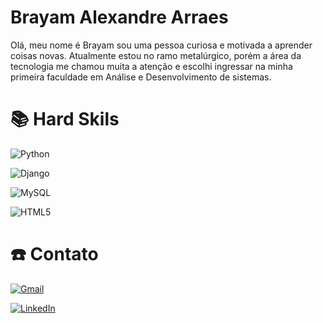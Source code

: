 
# Brayam Alexandre Arraes 

Olá, meu nome é Brayam sou uma pessoa curiosa e motivada a aprender coisas novas. Atualmente estou no ramo metalúrgico, porém a área da tecnologia me chamou muita a atenção e escolhi ingressar na minha primeira faculdade em Análise e Desenvolvimento de sistemas.

# 📚 Hard Skils

![Python](https://img.shields.io/badge/python-3670A0?style=for-the-badge&logo=python&logoColor=ffdd54)

![Django](https://img.shields.io/badge/django-%23092E20.svg?style=for-the-badge&logo=django&logoColor=white)

![MySQL](https://img.shields.io/badge/MySQL-00000F?style=for-the-badge&logo=mysql&logoColor=white)

![HTML5](https://img.shields.io/badge/HTML5-E34F26?style=for-the-badge&logo=html5&logoColor=white)


# ☎️ Contato

[![Gmail](https://img.shields.io/badge/Gmail-333333?style=for-the-badge&logo=gmail&logoColor=red)](mailto:brayam.arraes2@gmail.com)

[![LinkedIn](https://img.shields.io/badge/LinkedIn-0077B5?style=for-the-badge&logo=linkedin&logoColor=white)](https://www.linkedin.com/in/brayam-arraes-949a28264/)
